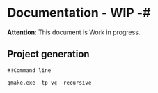 # Documentation - WIP -#

**Attention**: This document is Work in progress.

## Project generation ##

```
#!Command line

qmake.exe -tp vc -recursive
```

